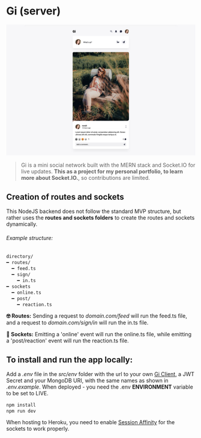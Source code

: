# Gi (server)
![Thumbnail](https://github.com/norahmaria/gi-client/blob/main/public/thumbnail.png?raw=true)

> Gi is a mini social network built with the MERN stack and Socket.IO for live updates. **This as a project for my personal portfolio, to learn more about Socket.IO.**, so contributions are limited.

## Creation of routes and sockets
This NodeJS backend does not follow the standard MVP structure, but rather uses the **routes and sockets folders** to create the routes and sockets dynamically.

###### Example structure:
```
directory/
━ routes/
  ━ feed.ts
  ━ sign/
    ━ in.ts
━ sockets
  ━ online.ts
  ━ post/
    ━ reaction.ts
```
**🤓 Routes:** Sending a request to *domain.com/feed* will run the feed.ts file, and a request to *domain.com/sign/in* will run the in.ts file.

**🥳 Sockets:** Emitting a 'online' event will run the online.ts file, while emitting a 'post/reaction' event will run the reaction.ts file.

## To install and run the app locally:
Add a *.env* file in the *src/env* folder with the url to your own [Gi Client](https://github.com/norahmaria/gi-client), a JWT Secret and your MongoDB URI, with the same names as shown in *.env.example*. When deployed - you need the .env **ENVIRONMENT** variable to be set to LIVE.
```
npm install
npm run dev
```
When hosting to Heroku, you need to enable [Session Affinity](https://devcenter.heroku.com/articles/session-affinity) for the sockets to work properly.